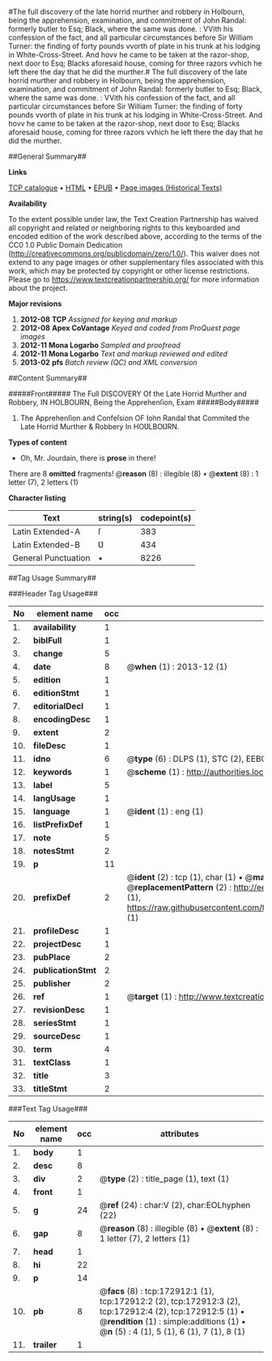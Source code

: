 #The full discovery of the late horrid murther and robbery in Holbourn, being the apprehension, examination, and commitment of John Randal: formerly butler to Esq; Black, where the same was done. : VVith his confession of the fact, and all particular circumstances before Sir William Turner: the finding of forty pounds vvorth of plate in his trunk at his lodging in White-Cross-Street. And hovv he came to be taken at the razor-shop, next door to Esq; Blacks aforesaid house, coming for three razors vvhich he left there the day that he did the murther.#
The full discovery of the late horrid murther and robbery in Holbourn, being the apprehension, examination, and commitment of John Randal: formerly butler to Esq; Black, where the same was done. : VVith his confession of the fact, and all particular circumstances before Sir William Turner: the finding of forty pounds vvorth of plate in his trunk at his lodging in White-Cross-Street. And hovv he came to be taken at the razor-shop, next door to Esq; Blacks aforesaid house, coming for three razors vvhich he left there the day that he did the murther.

##General Summary##

**Links**

[TCP catalogue](http://www.ota.ox.ac.uk/tcp/)  • 
[HTML](http://tei.it.ox.ac.uk/tcp/Texts-HTML/free/A84/A84983.html)  • 
[EPUB](http://tei.it.ox.ac.uk/tcp/Texts-EPUB/free/A84/A84983.epub) • 
[Page images (Historical Texts)](https://historicaltexts.jisc.ac.uk/eebo-47683452e)

**Availability**

To the extent possible under law, the Text Creation Partnership has waived all copyright and related or neighboring rights to this keyboarded and encoded edition of the work described above, according to the terms of the CC0 1.0 Public Domain Dedication (http://creativecommons.org/publicdomain/zero/1.0/). This waiver does not extend to any page images or other supplementary files associated with this work, which may be protected by copyright or other license restrictions. Please go to https://www.textcreationpartnership.org/ for more information about the project.

**Major revisions**

1. __2012-08__ __TCP__ *Assigned for keying and markup*
1. __2012-08__ __Apex CoVantage__ *Keyed and coded from ProQuest page images*
1. __2012-11__ __Mona Logarbo__ *Sampled and proofread*
1. __2012-11__ __Mona Logarbo__ *Text and markup reviewed and edited*
1. __2013-02__ __pfs__ *Batch review (QC) and XML conversion*

##Content Summary##

#####Front#####
The Full DISCOVERY Of the Late Horrid Murther and Robbery, IN HOLBOURN, Being the Apprehenſion, Exam
#####Body#####

1. The Apprehenſion and Confeſsion OF Iohn Randal that Commited the Late Horrid Murther & Robbery In HOƲLBOƲRN.

**Types of content**

  * Oh, Mr. Jourdain, there is **prose** in there!

There are 8 **omitted** fragments! 
 @__reason__ (8) : illegible (8)  •  @__extent__ (8) : 1 letter (7), 2 letters (1)

**Character listing**


|Text|string(s)|codepoint(s)|
|---|---|---|
|Latin Extended-A|ſ|383|
|Latin Extended-B|Ʋ|434|
|General Punctuation|•|8226|

##Tag Usage Summary##

###Header Tag Usage###

|No|element name|occ|attributes|
|---|---|---|---|
|1.|__availability__|1||
|2.|__biblFull__|1||
|3.|__change__|5||
|4.|__date__|8| @__when__ (1) : 2013-12 (1)|
|5.|__edition__|1||
|6.|__editionStmt__|1||
|7.|__editorialDecl__|1||
|8.|__encodingDesc__|1||
|9.|__extent__|2||
|10.|__fileDesc__|1||
|11.|__idno__|6| @__type__ (6) : DLPS (1), STC (2), EEBO-CITATION (1), OCLC (1), VID (1)|
|12.|__keywords__|1| @__scheme__ (1) : http://authorities.loc.gov/ (1)|
|13.|__label__|5||
|14.|__langUsage__|1||
|15.|__language__|1| @__ident__ (1) : eng (1)|
|16.|__listPrefixDef__|1||
|17.|__note__|5||
|18.|__notesStmt__|2||
|19.|__p__|11||
|20.|__prefixDef__|2| @__ident__ (2) : tcp (1), char (1)  •  @__matchPattern__ (2) : ([0-9\-]+):([0-9IVX]+) (1), (.+) (1)  •  @__replacementPattern__ (2) : http://eebo.chadwyck.com/downloadtiff?vid=$1&page=$2 (1), https://raw.githubusercontent.com/textcreationpartnership/Texts/master/tcpchars.xml#$1 (1)|
|21.|__profileDesc__|1||
|22.|__projectDesc__|1||
|23.|__pubPlace__|2||
|24.|__publicationStmt__|2||
|25.|__publisher__|2||
|26.|__ref__|1| @__target__ (1) : http://www.textcreationpartnership.org/docs/. (1)|
|27.|__revisionDesc__|1||
|28.|__seriesStmt__|1||
|29.|__sourceDesc__|1||
|30.|__term__|4||
|31.|__textClass__|1||
|32.|__title__|3||
|33.|__titleStmt__|2||


###Text Tag Usage###

|No|element name|occ|attributes|
|---|---|---|---|
|1.|__body__|1||
|2.|__desc__|8||
|3.|__div__|2| @__type__ (2) : title_page (1), text (1)|
|4.|__front__|1||
|5.|__g__|24| @__ref__ (24) : char:V (2), char:EOLhyphen (22)|
|6.|__gap__|8| @__reason__ (8) : illegible (8)  •  @__extent__ (8) : 1 letter (7), 2 letters (1)|
|7.|__head__|1||
|8.|__hi__|22||
|9.|__p__|14||
|10.|__pb__|8| @__facs__ (8) : tcp:172912:1 (1), tcp:172912:2 (2), tcp:172912:3 (2), tcp:172912:4 (2), tcp:172912:5 (1)  •  @__rendition__ (1) : simple:additions (1)  •  @__n__ (5) : 4 (1), 5 (1), 6 (1), 7 (1), 8 (1)|
|11.|__trailer__|1||
